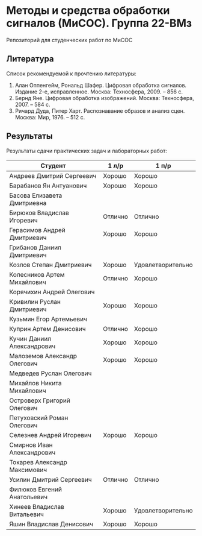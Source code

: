 # Методы и средства обработки сигналов (МиСОС). Группа 22-ВМз
Репозиторий для студенческих работ по МиСОС

Литература
----------
Список рекомендуемой к прочтению литературы:
1. Алан Оппенгейм, Рональд Шафер. Цифровая обработка сигналов. Издание 2-е, исправленное. Москва: Техносфера, 2009. – 856 с.
2. Бернд Яне. Цифровая обработка изображений. Москва: Техносфера, 2007. – 584 с.
3. Ричард Дуда, Питер Харт. Распознавание образов и анализ сцен. Москва: Мир, 1976. – 512 с.

Результаты
----------

Результаты сдачи практических задач и лабораторных работ:

| Студент                       |       1 л/р       |       1 п/р       |
| ----------------------------- | ----------------- | ----------------- |
| Андреев Дмитрий Сергеевич     | Хорошо            | Хорошо            |
| Барабанов Ян Антуанович       | Хорошо            | Хорошо            |
| Басова Елизавета Дмитриевна   |                   |                   |
| Бирюков Владислав Игоревич    | Отлично           | Отлично           |
| Герасимов Андрей Дмитриевич   | Хорошо            | Хорошо            |
| Грибанов Даниил Дмитриевич    |                   |                   |
| Козлов Степан Дмитриевич      | Хорошо            | Удовлетворительно |
| Колесников Артем Михайлович   | Отлично           | Хорошо            |
| Корячихин Андрей Олегович     |                   |                   |
| Кривилин Руслан Дмитриевич    | Хорошо            | Хорошо            |
| Кузьмин Егор Артемьевич       |                   |                   |
| Куприн Артем Денисович        | Отлично           | Хорошо            |
| Кучин Даниил Александрович    | Хорошо            | Хорошо            |
| Малоземов Александр Олегович  | Хорошо            | Хорошо            |
| Медведев Руслан Олегович      |                   |                   |
| Михайлов Никита Михайлович    |                   |                   |
| Островерх Григорий Олегович   |                   |                   |
| Петуховский Роман Олегович    |                   |                   |
| Селезнев Андрей Игоревич      | Хорошо            | Хорошо            |
| Смирнов Иван Александрович    |                   |                   |
| Токарев Александр Максимович  |                   |                   |
| Усилин Дмитрий Сергеевич      | Отлично           | Отлично           |
| Филюков Евгений Анатольевич   |                   |                   |
| Хинеев Владислав Витальевич   | Хорошо            | Удовлетворительно |
| Яшин Владислав Денисович      | Хорошо            | Хорошо            |
